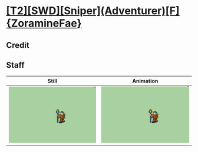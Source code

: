 # [\[T2\]\[SWD\]\[Sniper\]\(Adventurer\)\[F\]{ZoramineFae}](../)

## Credit


	
## Staff

| Still | Animation |
| :---: | :-------: |
| ![Staff still](./Staff_000.png) | ![Staff animation](./Staff.gif) |
